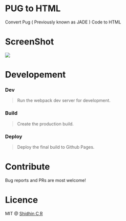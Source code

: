 # PUG to HTML 
Convert Pug ( Previously known as JADE ) Code to HTML

# ScreenShot

![](https://raw.githubusercontent.com/shidhincr/pug-to-html/master/pug-to-html-low.gif)

# Developement

### Dev
  > Run the webpack dev server for development.
### Build
  > Create the production build.
### Deploy
  > Deploy the final build to Github Pages.

# Contribute

Bug reports and PRs are most welcome!

# Licence
MIT @ [Shidhin C R](https://twitter.com/shidhincr)
